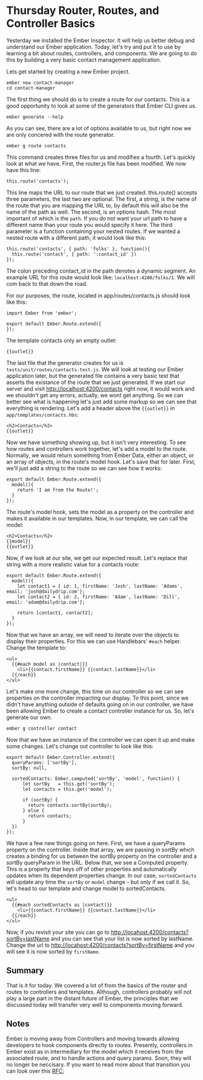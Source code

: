 # Thursday Router, Routes, and Controller Basics

Yesterday we installed the Ember Inspector. It will help us better debug and understand our Ember application. Today, let's try and put it to use by learning a bit about routes, controllers, and components. We are going to do this by building a very basic contact management application.

Lets get started by creating a new Ember project.

    ember new contact-manager
    cd contact-manager

The first thing we should do is to create a route for our contacts. This is a good opportunity to look at some of the generators that Ember CLI gives us.

    ember generate --help

As you can see, there are a lot of options available to us, but right now we are only concered with the route generator.

    ember g route contacts

This command creates three files for us and modifies a fourth. Let's quickly look at what we have. First, the router.js file has been modified. We now have this line:

    this.route('contacts');

This line maps the URL to our route that we just created. this.route() accepts three parameters, the last two are optional. The first, a string, is the name of the route that you are mapping the URL to, by default this will also be the name of the path as well. The second, is an options hash. THe most important of which is the `path`. If you do not want your url path to have a different name than your route you would specify it here. The third parameter is a function containing your nested routes. If we wanted a nested route with a different path, it would look like this:

    this.route('contacts', { path: 'folks' }, function(){
      this.route('contact', { path: ':contact_id' })
    });

The colon preceding contact_id in the path denotes a dynamic segment. An example URL for this route would look like: `localhost:4200/folks/1`. We will com back to that down the road.

For our purposes, the route, located in app/routes/contacts.js should look like this:

    import Ember from 'ember';

    export default Ember.Route.extend({
    });

The template contacts only an empty outlet:

    {{outlet}}

The last file that the generator creates for us is `tests/unit/routes/contacts-test.js`. We will look at testing our Ember application later, but the generated file contains a very basic test that asserts the existance of the route that we just generated. If we start our server and visit [http://localhost:4200/contacts](http://localhost:4200/contacts) right now, it would work and we shouldn't get any errors, actually, we wont get anything. So we can better see what is happening let's just add some markup so we can see that everything is rendering. Let's add a header above the `{{outlet}}` in `app/templates/contacts.hbs`:

    <h2>Contacts</h2>
    {{outlet}}

Now we have something showing up, but it isn't very interesting. To see how routes and controllers work together, let's add a model to the route. Normally, we would return something from Ember Data, either an object, or an array of objects, in the route's model hook. Let's save that for later. First, we'll just add a string to the route so we can see how it works:

    export default Ember.Route.extend({
      model(){
        return 'I am from the Route!';
      }
    });

The route's model hook, sets the model as a property on the controller and makes it available in our templates. Now, in our template, we can call the model:

    <h2>Contacts</h2>
    {{model}}
    {{outlet}}

Now, if we look at our site, we get our expected result. Let's replace that string with a more realistic value for a contacts route:


    export default Ember.Route.extend({
      model(){
        let contact1 = { id: 1, firstName: 'Josh', lastName: 'Adams', email: 'josh@dailydrip.com'};
        let contact2 = { id: 2, firstName: 'Adam', lastName: 'Dill', email: 'adam@dailydrip.com'};

        return [contact1, contact2];
      }
    });

Now that we have an array, we will need to iterate over the objects to display their properties. For this we can use Handlebars' `#each` helper. Change the template to:

    <ul>
      {{#each model as |contact|}}
        <li>{{contact.firstName}} {{contact.lastName}}</li>
      {{/each}}
    </ul>

Let's make one more change, this time on our controller so we can see properties on the controller impacting our display. To this point, since we didn't have anything outside of defaults going on in our controller, we have been allowing Ember to create a contact controller instance for us. So, let's generate our own.

    ember g controller contact

Now that we have an instance of the controller we can open it up and make some changes. Let's change out controller to look like this:

    export default Ember.Controller.extend({
      queryParams: ['sortBy'],
      sortBy: null,

      sortedContacts: Ember.computed('sortBy', 'model', function() {
          let sortBy   = this.get('sortBy');
          let contacts = this.get('model');

          if (sortBy) {
            return contacts.sortBy(sortBy);
          } else {
            return contacts;
          }
      })
    });

We have a few new things going on here. First, we have a queryParams property on the controller. Inside that array, we are passing in sortBy which creates a binding for us between the sortBy property on the controller and a sortBy queryParam in the URL. Below that, we see a Computed property. This is a property that keys off of other properties and automatically updates when its dependent properties change. In our case, `sortedContacts` will update any time the `sortBy` or `model` change - but only if we call it. So, let's head to our template and change model to sortedContacts.

    <ul>
      {{#each sortedContacts as |contact|}}
        <li>{{contact.firstName}} {{contact.lastName}}</li>
      {{/each}}
    </ul>

Now, if you revisit your site you can go to [http://locahost:4200/contacts?sortBy=lastName](http://localhost:4200/contacts?sortBy=lastName) and you can see that your list is now sorted by lastName. Change the url to [http://locahost:4200/contacts?sortBy=firstName](http://localhost:4200/contacts?sortBy=firstName) and you will see it is now sorted by `firstName`.

## Summary

That is it for today. We covered a lot of from the basics of the router and routes to controllers and templates. Although, controllers probably will not play a large part in the distant future of Ember, the principles that we discussed today will transfer very well to components moving forward.

## Notes

Ember is moving away from Controllers and moving towards allowing developers to hook components directly to routes. Presently, controllers in Ember exist as in intermediary for the model which it receives from the associated route, and to handle actions and query params. Soon, they will no longer be neccisary. If you want to read more about that transition you can look over this [RFC:](https://github.com/ef4/rfcs/blob/routeable-components/active/0000-routeable-components.md)
